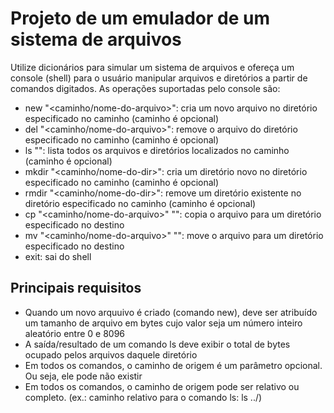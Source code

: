 # Projeto de um emulador de um sistema de arquivos

Utilize dicionários para simular um sistema de arquivos e ofereça um console (shell) para o usuário manipular arquivos e diretórios a partir de comandos digitados. As operações suportadas pelo console são:
* new "<caminho/nome-do-arquivo>": cria um novo arquivo no diretório especificado no caminho (caminho é opcional)
* del "<caminho/nome-do-arquivo>": remove o arquivo do diretório especificado no caminho (caminho é opcional)
* ls "<caminho>": lista todos os arquivos e diretórios localizados no caminho (caminho é opcional)
* mkdir "<caminho/nome-do-dir>": cria um diretório novo no diretório especificado no caminho (caminho é opcional)
* rmdir "<caminho/nome-do-dir>": remove um diretório existente no diretório especificado no caminho (caminho é opcional)
* cp "<caminho/nome-do-arquivo>" "<destino>": copia o arquivo para um diretório especificado no destino
* mv "<caminho/nome-do-arquivo>" "<destino>": move o arquivo para um diretório especificado no destino
* exit: sai do shell

 ## Principais requisitos
 * Quando um novo arquuivo é criado (comando new), deve ser atribuído um tamanho de arquivo em bytes cujo valor seja um número inteiro aleatório entre 0 e 8096
 * A saída/resultado de um comando ls deve exibir o total de bytes ocupado pelos arquivos daquele diretório
 * Em todos os comandos, o caminho de origem é um parâmetro opcional. Ou seja, ele pode não existir
 * Em todos os comandos, o caminho de origem pode ser relativo ou completo. (ex.: caminho relativo para o comando ls: ls ../)

